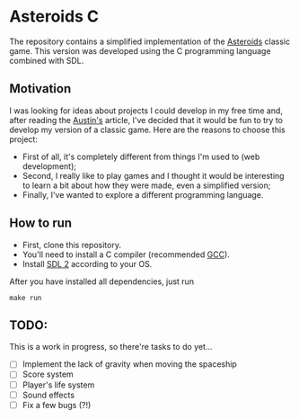 # Asteroids C

The repository contains a simplified implementation of the [Asteroids](https://en.wikipedia.org/wiki/Asteroids_(video_game)) classic game. This version was developed using the C programming language combined with SDL.

## Motivation

I was looking for ideas about projects I could develop in my free time and, after reading the [Austin's](https://austinhenley.com/blog/challengingprojects.html) article, I've decided that it would be fun to try to develop my version of a classic game. Here are the reasons to choose this project:

- First of all, it's completely different from things I'm used to (web development);
- Second, I really like to play games and I thought it would be interesting to learn a bit about how they were made, even a simplified version;
- Finally, I've wanted to explore a different programming language.

## How to run
- First, clone this repository.
- You'll need to install a C compiler (recommended [GCC](https://gcc.gnu.org/)).
- Install [SDL 2](https://www.libsdl.org/) according to your OS.

After you have installed all dependencies, just run
```
make run
```

## TODO:
This is a work in progress, so there're tasks to do yet...

- [ ] Implement the lack of gravity when moving the spaceship
- [ ] Score system
- [ ] Player's life system
- [ ] Sound effects
- [ ] Fix a few bugs (?!)
